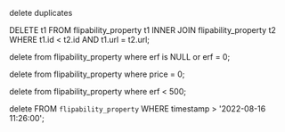 delete duplicates

DELETE t1 FROM flipability_property t1
INNER JOIN flipability_property t2
WHERE
t1.id < t2.id AND
t1.url = t2.url;

delete from flipability_property where erf is NULL or erf = 0;

delete from flipability_property where price = 0;

delete from flipability_property where erf < 500;

delete FROM `flipability_property` WHERE timestamp > '2022-08-16 11:26:00';

